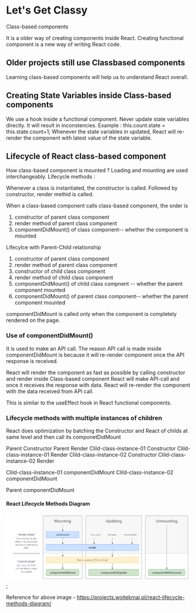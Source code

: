 # Let's Get Classy

Class-based components

It is a older way of creating components inside React. 
Creating functional component is a new way of writing React code.

## Older projects still use Classbased components

Learning class-based components will help us to understand React overall.

## Creating State Variables inside Class-based components

We use a hook inside a functional component. 
Never update state variables directly. It will result in inconstencies. 
Example : this.count.state = this.state.count+1;
Whenever the state variables in updated, React will re-render the component with latest value of the state variable.

## Lifecycle of React class-based component 

How class-based component is mounted ? Loading and mounting are used interchangeably.
Lifecycle methods : 

Whenever a class is instantiated, the constructor is called.
Followed by constructor, render methid is called. 

When a class-based component calls class-based component, the order is 

1. constructor of parent class component
2. render method of parent class component
3. componentDidMount() of class component-- whether the component is mounted

Lifecylce with Parent-Child relationship

1. constructor of parent class component
2. render method of parent class component
3. constructor of child class component
4. render method of child class component
5. componentDidMount() of child class compnent -- whether the parent component mounted
6. componentDidMount() of parent class component-- whether the parent component mounted

componentDidMount is called only when the component is completely rendered on the page. 

### Use of componentDidMount()

It is used to make an API call. The reason API call is made inside componentDidMount is 
because it will re-render component once the API response is received. 

React will render the component as fast as possible by calling constructor and render inside Class-based component
React will make API-call and once it receives the response with data.
React will re-render the component with the data received from API call. 

This is similar to the useEffect hook in React functional components.

### Lifecycle methods with multiple instances of children

React does optimization by batching the Constructor and React of childs at same level and then call its 
componetDidMount

Parent Constructor
Parent Render
Clild-class-instance-01  Constructor
Clild-class-instance-01 Render
Clild-class-instance-02 Constructor
Clild-class-instance-02 Render

Clild-class-instance-01 componentDidMount
Clild-class-instance-02 componentDidMount

Parent componentDidMount

#### React Lifecycle Methods Diagram

![React Lifecycle Methods Diagram](../src/utils/React-lifecycle-methods-diagram.PNG);

Reference for above image - https://projects.wojtekmaj.pl/react-lifecycle-methods-diagram/